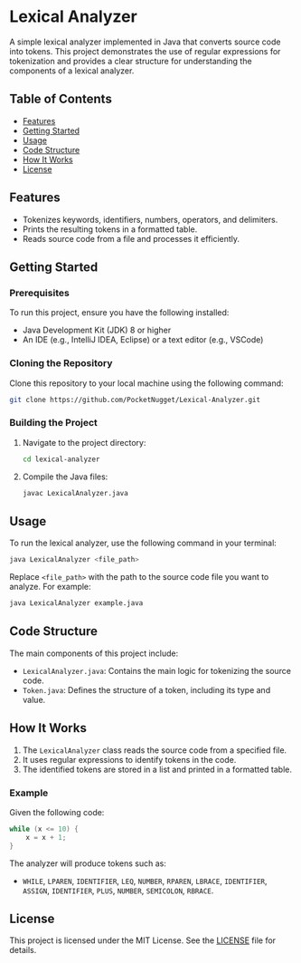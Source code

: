 
# Lexical Analyzer

A simple lexical analyzer implemented in Java that converts source code into tokens. This project demonstrates the use of regular expressions for tokenization and provides a clear structure for understanding the components of a lexical analyzer.

## Table of Contents

- [Features](#features)
- [Getting Started](#getting-started)
- [Usage](#usage)
- [Code Structure](#code-structure)
- [How It Works](#how-it-works)
- [License](#license)

## Features

- Tokenizes keywords, identifiers, numbers, operators, and delimiters.
- Prints the resulting tokens in a formatted table.
- Reads source code from a file and processes it efficiently.

## Getting Started

### Prerequisites

To run this project, ensure you have the following installed:

- Java Development Kit (JDK) 8 or higher
- An IDE (e.g., IntelliJ IDEA, Eclipse) or a text editor (e.g., VSCode)

### Cloning the Repository

Clone this repository to your local machine using the following command:

```bash
git clone https://github.com/PocketNugget/Lexical-Analyzer.git
```

### Building the Project

1. Navigate to the project directory:

   ```bash
   cd lexical-analyzer
   ```

2. Compile the Java files:

   ```bash
   javac LexicalAnalyzer.java
   ```

## Usage

To run the lexical analyzer, use the following command in your terminal:

```bash
java LexicalAnalyzer <file_path>
```

Replace `<file_path>` with the path to the source code file you want to analyze. For example:

```bash
java LexicalAnalyzer example.java
```

## Code Structure

The main components of this project include:

- `LexicalAnalyzer.java`: Contains the main logic for tokenizing the source code.
- `Token.java`: Defines the structure of a token, including its type and value.

## How It Works

1. The `LexicalAnalyzer` class reads the source code from a specified file.
2. It uses regular expressions to identify tokens in the code.
3. The identified tokens are stored in a list and printed in a formatted table.

### Example

Given the following code:

```java
while (x <= 10) {
    x = x + 1;
}
```

The analyzer will produce tokens such as:

- `WHILE`, `LPAREN`, `IDENTIFIER`, `LEQ`, `NUMBER`, `RPAREN`, `LBRACE`, `IDENTIFIER`, `ASSIGN`, `IDENTIFIER`, `PLUS`, `NUMBER`, `SEMICOLON`, `RBRACE`.

## License

This project is licensed under the MIT License. See the [LICENSE](LICENSE) file for details.


